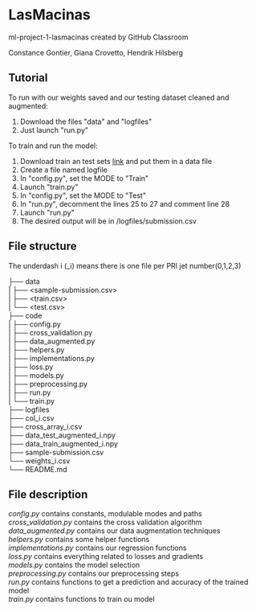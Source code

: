 # LasMacinas
ml-project-1-lasmacinas created by GitHub Classroom

Constance Gontier, Giana Crovetto, Hendrik Hilsberg

## Tutorial

To run with our weights saved and our testing dataset cleaned and augmented: 
1. Download the files "data" and "logfiles"
2. Just launch "run.py"

To train and run the model: 
1. Download train an test sets [link](https://www.aicrowd.com/challenges/epfl-machine-learning-higgs/dataset_files) and put them in a data file
2. Create a file named logfile 
3. In "config.py", set the MODE to "Train" 
4. Launch "train.py" 
5. In "config.py", set the MODE to "Test"
6. In "run.py", decomment the lines 25 to 27 and comment line 28
7. Launch "run.py" 
8. The desired output will be in /logfiles/submission.csv


## File structure
The underdash i (_i) means there is one file per PRI jet number(0,1,2,3)  

├── data  
|   ├── <sample-submission.csv>  
|   ├── <train.csv>  
|  └── <test.csv>  
├── code  
|   ├── config.py  
|   ├── cross_validation.py  
|   ├── data_augmented.py  
|   ├── helpers.py  
|   ├── implementations.py  
|   ├── loss.py  
|   ├── models.py  
|   ├── preprocessing.py  
|   ├── run.py  
|   └── train.py  
├── logfiles  
   ├── col_i.csv  
   ├── cross_array_i.csv  
   ├── data_test_augmented_i.npy  
   ├── data_train_augmented_i.npy  
   ├── sample-submission.csv  
   └── weights_i.csv  
└── README.md

## File description
*config.py* contains constants, modulable modes and paths  
*cross_validation.py* contains the cross validation algorithm  
*data_augmented.py* contains our data augmentation techniques  
*helpers.py* contains some helper functions  
*implementations.py* contains our regression functions  
*loss.py* contains everything related to losses and gradients  
*models.py* contains the model selection  
*preprocessing.py* contains our preprocessing steps  
*run.py* contains functions to get a prediction and accuracy of the trained model  
*train.py* contains functions to train ou model  

